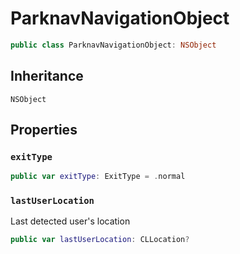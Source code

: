 # ParknavNavigationObject

``` swift
public class ParknavNavigationObject: NSObject 
```

## Inheritance

`NSObject`

## Properties

### `exitType`

``` swift
public var exitType: ExitType = .normal
```

### `lastUserLocation`

Last detected user's location

``` swift
public var lastUserLocation: CLLocation?
```
